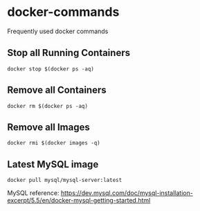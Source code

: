 # docker-commands
Frequently used docker commands

## Stop all Running Containers

```
docker stop $(docker ps -aq)
```

## Remove all Containers

```
docker rm $(docker ps -aq)
```

## Remove all Images

```
docker rmi $(docker images -q)
```




## Latest MySQL image

```
docker pull mysql/mysql-server:latest
```

MySQL reference: https://dev.mysql.com/doc/mysql-installation-excerpt/5.5/en/docker-mysql-getting-started.html
